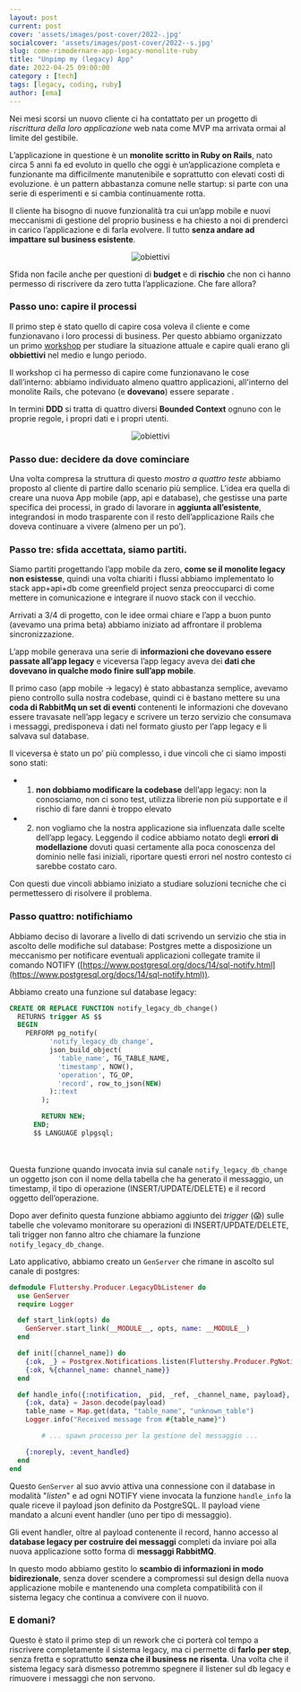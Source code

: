```yaml
---
layout: post
current: post
cover: 'assets/images/post-cover/2022-.jpg'
socialcover: 'assets/images/post-cover/2022--s.jpg'
slug: come-rimodernare-app-legacy-monolite-ruby
title: "Unpimp my (legacy) App"
date: 2022-04-25 09:00:00
category : [tech]
tags: [legacy, coding, ruby]
author: [ema]
---
```


Nei mesi scorsi un nuovo cliente ci ha contattato per un progetto di _riscrittura della loro applicazione_ web nata come MVP ma arrivata ormai al limite del gestibile.

L’applicazione in questione è un **monolite scritto in Ruby on Rails**, nato circa 5 anni fa ed evoluto in quello che oggi è un’applicazione completa e funzionante ma difficilmente manutenibile e soprattutto con elevati costi di evoluzione. &egrave; un pattern abbastanza comune nelle startup: si parte con una serie di esperimenti e si cambia continuamente rotta.

Il cliente ha bisogno di nuove funzionalità tra cui un’app mobile e nuovi meccanismi di gestione del proprio business e ha chiesto a noi di prenderci in carico l’applicazione e di farla evolvere. Il tutto **senza andare ad impattare sul business esistente**.

<figure style="text-align:center"><img src="/assets/images/post-content/legacy/.jpg" alt="obiettivi" /></figure>

Sfida non facile anche per questioni di **budget** e di **rischio** che non ci hanno permesso di riscrivere da zero tutta l’applicazione. Che fare allora?

### Passo uno: capire il processi
Il primo step è stato quello di capire cosa voleva il cliente e come funzionavano i loro processi di business. Per questo abbiamo organizzato un primo [workshop](https://blog.codiceplastico.com/progettare-applicazioni-utili-per-i-clienti-pt2) per studiare la situazione attuale e capire quali erano gli **obbiettivi** nel medio e lungo periodo.

Il workshop ci ha permesso di capire come funzionavano le cose dall’interno: abbiamo individuato almeno quattro applicazioni, all'interno del monolite Rails, che potevano (e **dovevano**) essere separate .

In termini **DDD** si tratta di quattro diversi **Bounded Context** ognuno con le proprie regole, i propri dati e i propri utenti.

<figure style="text-align:center"><img src="/assets/images/post-content/legacy/.jpg" alt="obiettivi" /></figure>

### Passo due: decidere da dove cominciare

Una volta compresa la struttura di questo _mostro a quattro teste_ abbiamo proposto al cliente di partire dallo scenario più semplice. L'idea era quella di creare una nuova App mobile (app, api e database), che gestisse una parte specifica dei processi, in grado di lavorare in **aggiunta all’esistente**, integrandosi in modo trasparente con il resto dell’applicazione Rails che doveva continuare a vivere (almeno per un po’).

### Passo tre: sfida accettata, siamo partiti.

Siamo partiti progettando l’app mobile da zero, **come se il monolite legacy non esistesse**, quindi una volta chiariti i flussi abbiamo implementato lo stack app+api+db come greenfield project senza preoccuparci di come mettere in comunicazione e integrare il nuovo stack con il vecchio.

Arrivati a 3/4 di progetto, con le idee ormai chiare e l’app a buon punto (avevamo una prima beta) abbiamo iniziato ad affrontare il problema sincronizzazione.

L’app mobile generava una serie di **informazioni che dovevano essere passate all’app legacy** e viceversa l’app legacy aveva dei **dati che dovevano in qualche modo finire sull’app mobile**.

Il primo caso (app mobile → legacy) è stato abbastanza semplice, avevamo pieno controllo sulla nostra codebase, quindi ci è bastano mettere su una **coda di RabbitMq un set di eventi** contenenti le informazioni che dovevano essere travasate nell’app legacy e scrivere un terzo servizio che consumava i messaggi, predisponeva i dati nel formato giusto per l’app legacy e li salvava sul database. 

Il viceversa è stato un po’ più complesso, i due vincoli che ci siamo imposti sono stati:

- 1) **non dobbiamo modificare la codebase** dell’app legacy: non la conosciamo, non ci sono test, utilizza librerie non più supportate e il rischio di fare danni è troppo elevato

- 2) non vogliamo che la nostra applicazione sia influenzata dalle scelte dell’app legacy. Leggendo il codice abbiamo notato degli **errori di modellazione** dovuti quasi certamente alla poca conoscenza del dominio nelle fasi iniziali, riportare questi errori nel nostro contesto ci sarebbe costato caro.

Con questi due vincoli abbiamo iniziato a studiare soluzioni tecniche che ci permettessero di risolvere il problema.

### Passo quattro: notifichiamo
Abbiamo deciso di lavorare a livello di dati scrivendo un servizio che stia in ascolto delle modifiche sul database: Postgres mette a disposizione un meccanismo per notificare eventuali applicazioni collegate tramite il comando NOTIFY ([https://www.postgresql.org/docs/14/sql-notify.html](https://www.postgresql.org/docs/14/sql-notify.html)).

Abbiamo creato una funzione sul database legacy:

```sql
CREATE OR REPLACE FUNCTION notify_legacy_db_change()
  RETURNS trigger AS $$
  BEGIN
    PERFORM pg_notify(
          'notify_legacy_db_change',
          json_build_object(
            'table_name', TG_TABLE_NAME,
            'timestamp', NOW(),
            'operation', TG_OP,
            'record', row_to_json(NEW)
          )::text
        );

        RETURN NEW;
      END;
      $$ LANGUAGE plpgsql;
```
<br/><br/>
Questa funzione quando invocata invia sul canale `notify_legacy_db_change` un oggetto json con il nome della tabella che ha generato il messaggio, un timestamp, il tipo di operazione (INSERT/UPDATE/DELETE) e il record oggetto dell’operazione.

Dopo aver definito questa funzione abbiamo aggiunto dei *trigger* (😱) sulle tabelle che volevamo monitorare su operazioni di INSERT/UPDATE/DELETE, tali trigger non fanno altro che chiamare la funzione `notify_legacy_db_change`.

Lato applicativo, abbiamo creato un `GenServer` che rimane in ascolto sul canale di postgres:

```elixir
defmodule Fluttershy.Producer.LegacyDbListener do
  use GenServer
  require Logger

  def start_link(opts) do
    GenServer.start_link(__MODULE__, opts, name: __MODULE__)
  end

  def init([channel_name]) do
    {:ok, _} = Postgrex.Notifications.listen(Fluttershy.Producer.PgNotifier, channel_name)
    {:ok, %{channel_name: channel_name}}
  end

  def handle_info({:notification, _pid, _ref, _channel_name, payload}, _state) do
    {:ok, data} = Jason.decode(payload)
    table_name = Map.get(data, "table_name", "unknown_table")
    Logger.info("Received message from #{table_name}")

		# ... spawn processo per la gestione del messaggio ...

    {:noreply, :event_handled}
  end
end
```

Questo `GenServer` al suo avvio attiva una connessione con il database in modalità "_listen_" e ad ogni NOTIFY viene invocata la funzione `handle_info` la quale riceve il payload json definito da PostgreSQL. Il payload viene mandato a alcuni event handler (uno per tipo di messaggio).

Gli event handler, oltre al payload contenente il record,  hanno accesso al **database legacy per costruire dei messaggi** completi da inviare poi alla nuova applicazione sotto forma di **messaggi RabbitMQ**.

In questo modo abbiamo gestito lo **scambio di informazioni in modo bidirezionale**, senza dover scendere a compromessi sul design della nuova applicazione mobile e mantenendo una completa compatibilità con il sistema legacy che continua a convivere con il nuovo.

### E domani? 

Questo è stato il primo step di un rework che ci porterà col tempo a riscrivere completamente il sistema legacy, ma ci permette di **farlo per step**, senza fretta e soprattutto **senza che il business ne risenta**. Una volta che il sistema legacy sarà dismesso potremmo spegnere il listener sul db legacy e rimuovere i messaggi che non servono.
